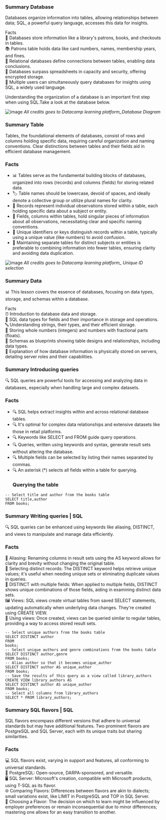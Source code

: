### Summary Database
Databases organize information into tables, allowing relationships between data; SQL, a powerful query language, accesses this data for insights.

Facts <br/>
💾 Databases store information like a library's patrons, books, and checkouts in tables. <br/>
📚 Patrons table holds data like card numbers, names, membership years, and fines.<br/>
🔄 Relational databases define connections between tables, enabling data conclusions.<br/>
🌟 Databases surpass spreadsheets in capacity and security, offering encrypted storage.<br/>
🤝 Multiple users can simultaneously query databases for insights using SQL, a widely used language.<br/>

Understanding the organization of a database is an important first step when using SQL.Take a look at the database below.

![image](https://github.com/walidsharaar/DataAnalystSQL/assets/29350894/8944e2b6-b057-4c86-8db1-eca4794c550c)
*All credits goes to Datacamp learning platform_Database Diagram*


### Summary Table
Tables, the foundational elements of databases, consist of rows and columns holding specific data, requiring careful organization and naming conventions. Clear distinctions between tables and their fields aid in efficient database management.<br/>

### Facts <br/>
- 📊 Tables serve as the fundamental building blocks of databases, organized into rows (records) and columns (fields) for storing related data.<br/>
- 🏷️ Table names should be lowercase, devoid of spaces, and ideally denote a collective group or utilize plural names for clarity.<br/>
- 🧾 Records represent individual observations stored within a table, each holding specific data about a subject or entity.<br/>
- 📝 Fields, columns within tables, hold singular pieces of information about all observations, necessitating clear and specific naming conventions.<br/>
- 🔑 Unique identifiers or keys distinguish records within a table, typically using a unique value (like numbers) to avoid confusion.<br/>
- 🔄 Maintaining separate tables for distinct subjects or entities is preferable to combining information into fewer tables, ensuring clarity and avoiding data duplication.<br/>

![image](https://github.com/walidsharaar/DataAnalystSQL/assets/29350894/f36da6fd-cd0c-42dc-be41-4b8f8f45d473)
*All credits goes to Datacamp learning platform_ Unique ID selection*

### Summary  Data 
📊 This lesson covers the essence of databases, focusing on data types, storage, and schemas within a database.

Facts <br/>
⏰ Introduction to database data and storage. <br/>
💾  SQL data types for fields and their importance in storage and operations.<br/>
🔤 Understanding strings, their types, and their efficient storage.<br/>
🔢 Storing whole numbers (integers) and numbers with fractional parts (floats).<br/>
📐 Schemas as blueprints showing table designs and relationships, including data types.<br/>
💽 Explanation of how database information is physically stored on servers, detailing server roles and their capabilities.<br/>


### Summary Introducing queries
🔍 SQL queries are powerful tools for accessing and analyzing data in databases, especially when handling large and complex datasets.

### Facts
- 🔍 SQL helps extract insights within and across relational database tables.  <br/>
- 🔍 It's optimal for complex data relationships and extensive datasets like those in retail platforms. <br/>
- 🔍 Keywords like SELECT and FROM guide query operations. <br/>
- 🔍 Queries, written using keywords and syntax, generate result sets without altering the database. <br/>
- 🔍 Multiple fields can be selected by listing their names separated by commas. <br/>
- 🔍 An asterisk (*) selects all fields within a table for querying. <br/>
  ### Querying the table
```
-- Select title and author from the books table
SELECT title,author
FROM books;
```
### Summary Writing queries | SQL
🔍 SQL queries can be enhanced using keywords like aliasing, DISTINCT, and views to manipulate and manage data efficiently.

### Facts
📝 Aliasing: Renaming columns in result sets using the AS keyword allows for clarity and brevity without changing the original table.<br/>
🔄 Selecting distinct records: The DISTINCT keyword helps retrieve unique values; it's useful when needing unique sets or eliminating duplicate values in queries.<br/>
🔄 DISTINCT with multiple fields: When applied to multiple fields, DISTINCT shows unique combinations of those fields, aiding in examining distinct data sets.<br/>
🖼️ Views: SQL views create virtual tables from saved SELECT statements, updating automatically when underlying data changes. They're created using CREATE VIEW.<br/>
🔄 Using views: Once created, views can be queried similar to regular tables, providing a way to access stored result sets.<br/>

```
-- Select unique authors from the books table
SELECT DISTINCT author
FROM 
books;
-- Select unique authors and genre combinations from the books table
SELECT DISTINCT author,genre
FROM books;
-- Alias author so that it becomes unique_author
SELECT DISTINCT author AS unique_author
FROM books;
-- Save the results of this query as a view called library_authors
CREATE VIEW library_authors AS 
SELECT DISTINCT author AS unique_author
FROM books;
-- Select all columns from library_authors
SELECT * FROM library_authors;
```
### Summary SQL flavors | SQL
SQL flavors encompass different versions that adhere to universal standards but may have additional features. Two prominent flavors are PostgreSQL and SQL Server, each with its unique traits but sharing similarities.

### Facts
💻 SQL flavors exist, varying in support and features, all conforming to universal standards.<br/>
🐘 PostgreSQL: Open-source, DARPA-sponsored, and versatile.<br/>
🖥️ SQL Server: Microsoft's creation, compatible with Microsoft products, using T-SQL as its flavor.<br/>
🌐 Comparing Flavors: Differences between flavors are akin to dialects; small variations exist, like LIMIT in PostgreSQL and TOP in SQL Server.<br/>
🤔 Choosing a Flavor: The decision on which to learn might be influenced by employer preferences or remain inconsequential due to minor differences; mastering one allows for an easy transition to another.<br/>

